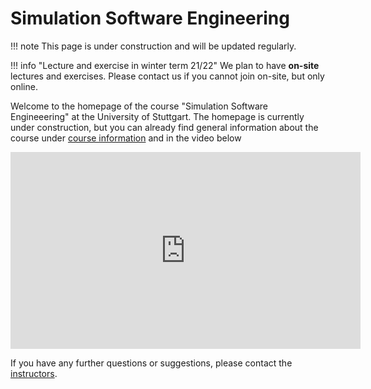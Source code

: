 # Simulation Software Engineering

!!! note
    This page is under construction and will be updated regularly.

!!! info "Lecture and exercise in winter term 21/22"
    We plan to have **on-site** lectures and exercises. Please contact us if you cannot join on-site, but only online.

Welcome to the homepage of the course "Simulation Software Engineeering" at the University of Stuttgart. The homepage is currently under construction, but you can already find general information about the course under [course information](course-information.md) and in the video below

<p align="center">
    <iframe width="560" height="315" src="https://www.youtube.com/embed/1GUVWLSxt2s" title="YouTube video player" frameborder="0" allow="accelerometer; autoplay; clipboard-write; encrypted-media; gyroscope; picture-in-picture" allowfullscreen></iframe>
</p>

If you have any further questions or suggestions, please contact the [instructors](staff.md).
